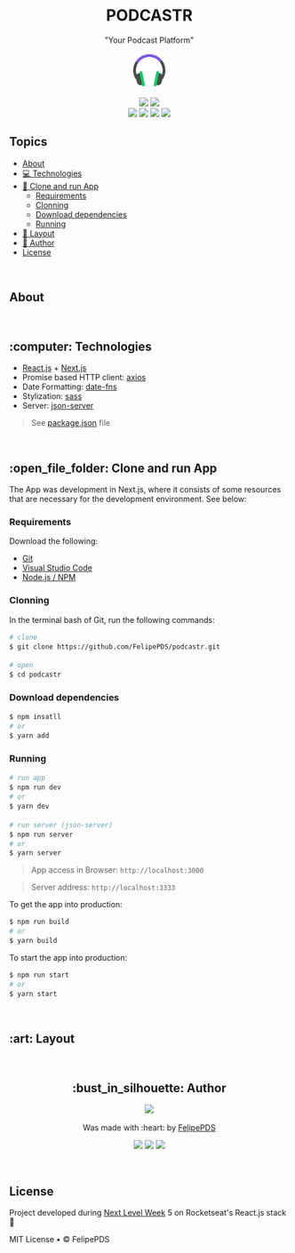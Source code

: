 # <h1 align="center">PODCASTR</h1>
<p align="center">"Your Podcast Platform"</p>
<p align="center"><img src="https://github.com/FelipePDS/podcastr/blob/main/public/favicon.png" /></p>

<p align="center">
    <a href="https://github.com/FelipePDS/nps/blob/main/LICENSE"><img src="https://img.shields.io/github/license/FelipePDS/nps?style=for-the-badge&color=8257e5"></a> 
    <img src="https://img.shields.io/github/last-commit/FelipePDS/podcastr?style=for-the-badge&color=8257e5"><br>
    <img src="https://img.shields.io/github/repo-size/FelipePDS/podcastr?style=for-the-badge&color=8257e5"/>
    <img src="https://img.shields.io/static/v1?label=node&message=v12.18.0&color=8257e5&style=for-the-badge&logo=next.js&logoColor=white"> 
    <img src="https://img.shields.io/static/v1?label=npm&message=v6.14.4&color=8257e5&style=for-the-badge&logo=npm&logoColor=white"> 
    <img src="https://img.shields.io/static/v1?label=yarn&message=v1.22.5&color=8257e5&style=for-the-badge&logo=yarn&logoColor=white">
</p>

## Topics

- [About](#about)
- [:computer: Technologies](#technologies)
- [:open_file_folder: Clone and run App](#cloneAndRunApp)
  - [Requirements](#requirements)
  - [Clonning](#clonning)
  - [Download dependencies](#downloadDependencies)
  - [Running](#running)
- [:art: Layout](#layout)
- [:bust_in_silhouette: Author](#author)
- [License](#license)

<br>
<h2 id="about">About</h2>

<br>
<h2 id="technologies">:computer: Technologies</h2>

- [React.js](https://pt-br.reactjs.org/) + [Next.js](https://nextjs.org/)
- Promise based HTTP client: [axios](https://www.npmjs.com/package/axios)
- Date Formatting: [date-fns](https://date-fns.org/)
- Stylization: [sass](https://sass-lang.com/install)
- Server: [json-server](https://www.npmjs.com/package/json-server)
  
> See [package.json](https://github.com/FelipePDS/podcastr/blob/main/package.json) file

<br>
<h2 id="cloneAndRunApp">:open_file_folder: Clone and run App</h2>

The App was development in Next.js, where it consists of some resources that are necessary for the development environment. See below:

<h3 id="requirements">Requirements</h3>

Download the following:

- [Git](https://git-scm.com/downloads)
- [Visual Studio Code](https://code.visualstudio.com/download)
- [Node.js / NPM](https://nodejs.org/en/download/)

<h3 id="clonning">Clonning</h3>

In the terminal bash of Git, run the following commands:

``` bash
# clone
$ git clone https://github.com/FelipePDS/podcastr.git

# open
$ cd podcastr
```

<h3 id="downloadDependencies">Download dependencies</h3>

``` bash
$ npm insatll
# or
$ yarn add
```

<h3 id="running">Running</h3>

``` bash
# run app
$ npm run dev
# or
$ yarn dev

# run server (json-server)
$ npm run server
# or 
$ yarn server
```

> App access in Browser: `http://localhost:3000`

> Server address: `http://localhost:3333`

To get the app into production:

``` bash
$ npm run build
# or
$ yarn build
```

To start the app into production:

``` bash
$ npm run start
# or
$ yarn start
```

<br>
<h2 id="layout">:art: Layout</h2>

<br>
<h2 id="author" align="center">:bust_in_silhouette: Author</h2>

<p align="center"><img width="100px" src="https://avatars.githubusercontent.com/u/64941387?s=400&u=a9c0d7a657b0b0b644d41cd88966e0a89d0a67a6&v=4"/></p>
<p align="center">Was made with :heart: by <a href="https://felipepds.github.io/">FelipePDS</a></p>

<p align="center"><a href="https://www.linkedin.com/in/felipe-p-da-silva-a55b891ba/?lipi=urn%3Ali%3Apage%3Ad_flagship3_feed%3BiErPy3g7Q1KGOaD%2BsGw%2Fpg%3D%3D"><img src="https://img.shields.io/static/v1?label=+&message=Felipe+P.+Da+Silva&color=0A66C2&style=flat&logo=linkedin&logoColor=white"/></a> <a href="https://twitter.com/FelipePintoDaS1"><img src="https://img.shields.io/static/v1?label=+&message=@FelipePintoDaS1&color=1DA1F2&style=flat&logo=twitter&logoColor=white"/></a> <img src="https://img.shields.io/static/v1?label=+&message=felipepdasilva66@gmail.com&color=EA4335&style=flat&logo=gmail&logoColor=white"/></p>

<br>
<h2 id="license">License</h2>

Project developed during [Next Level Week](https://nextlevelweek.com) 5 on Rocketseat's React.js stack :rocket:

MIT License &bull; &copy; FelipePDS

